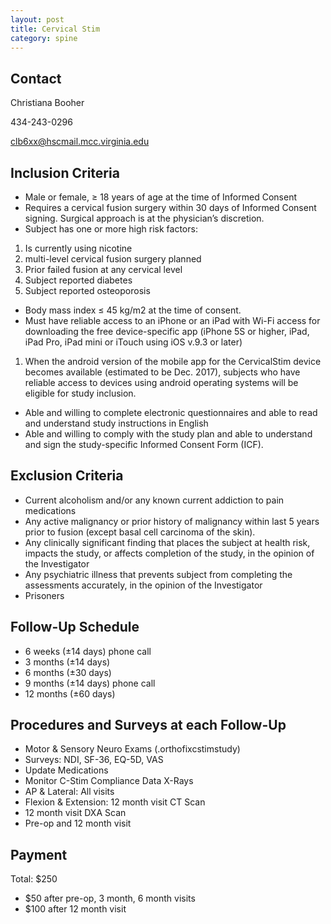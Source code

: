 ```yaml
---
layout: post
title: Cervical Stim
category: spine
---
```

## Contact

Christiana Booher

434-243-0296

clb6xx@hscmail.mcc.virginia.edu

## Inclusion Criteria

- Male or female, ≥ 18 years of age at the time of Informed Consent
- Requires a cervical fusion surgery within 30 days of Informed Consent signing. Surgical approach is at the physician’s discretion.
- Subject has one or more high risk factors:
1. Is currently using nicotine
2. multi-level cervical fusion surgery planned
3. Prior failed fusion at any cervical level
4. Subject reported diabetes
5. Subject reported osteoporosis
- Body mass index ≤ 45 kg/m2 at the time of consent.
- Must have reliable access to an iPhone or an iPad with Wi-Fi access for downloading the free device-specific app (iPhone 5S or higher, iPad, iPad Pro, iPad mini or iTouch using iOS v.9.3 or later)
1. When the android version of the mobile app for the CervicalStim device becomes available (estimated to be Dec. 2017), subjects who have reliable access to devices using android operating systems will be eligible for study inclusion.
- Able and willing to complete electronic questionnaires and able to read and understand study instructions in English
- Able and willing to comply with the study plan and able to understand and sign the study-specific Informed Consent Form (ICF).

## Exclusion Criteria

- Current alcoholism and/or any known current addiction to pain medications
- Any active malignancy or prior history of malignancy within last 5 years prior to fusion (except basal cell carcinoma of the skin).
- Any clinically significant finding that places the subject at health risk, impacts the study, or affects completion of the study, in the opinion of the Investigator 
- Any psychiatric illness that prevents subject from completing the assessments accurately, in the opinion of the Investigator
- Prisoners

## Follow-Up Schedule

- 6 weeks (±14 days) phone call
-	3 months (±14 days)
-	6 months (±30 days)
-	9 months (±14 days) phone call
-	12 months (±60 days)

## Procedures and Surveys at each Follow-Up

- Motor & Sensory Neuro Exams (.orthofixcstimstudy)
- Surveys: NDI, SF-36, EQ-5D, VAS
- Update Medications
- Monitor C-Stim Compliance Data
X-Rays
- AP & Lateral: All visits
- Flexion & Extension: 12 month visit
CT Scan
- 12 month visit
DXA Scan 
- Pre-op and 12 month visit

## Payment

Total: $250
- $50 after pre-op, 3 month, 6 month visits
- $100 after 12 month visit
